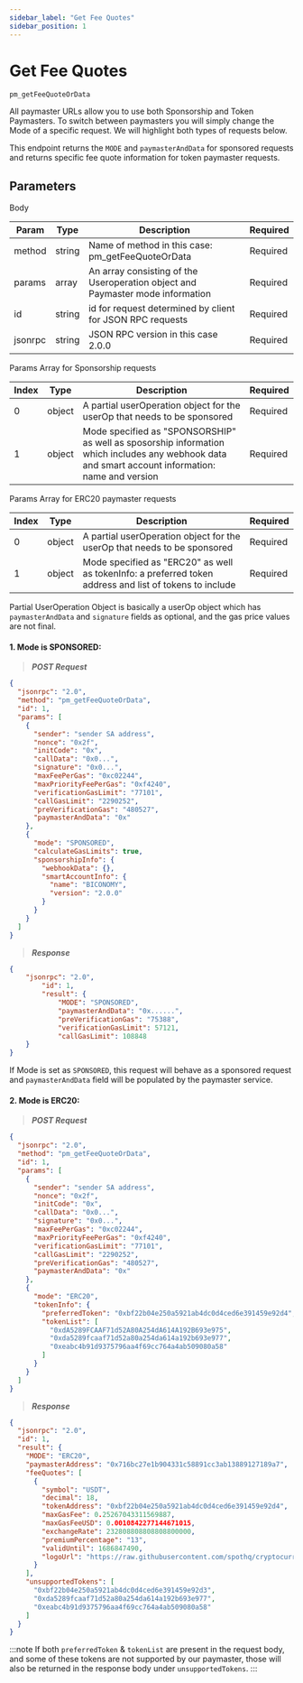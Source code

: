 ```yaml
---
sidebar_label: "Get Fee Quotes"
sidebar_position: 1
---
```


# Get Fee Quotes
`pm_getFeeQuoteOrData`

All paymaster URLs allow you to use both Sponsorship and Token Paymasters. To switch between paymasters you will simply change the Mode of a specific request. We will highlight both types of requests below.

This endpoint returns the `MODE` and `paymasterAndData` for sponsored requests and returns specific fee quote information for token paymaster requests.

## Parameters

Body

| Param   | Type   | Description                                                                    | Required |
| ------- | ------ | ------------------------------------------------------------------------------ | -------- |
| method  | string | Name of method in this case: pm_getFeeQuoteOrData                              | Required |
| params  | array  | An array consisting of the Useroperation object and Paymaster mode information | Required |
| id      | string | id for request determined by client for JSON RPC requests                      | Required |
| jsonrpc | string | JSON RPC version in this case 2.0.0                                            | Required |

Params Array for Sponsorship requests

| Index | Type   | Description                                                                                                                                       | Required |
| ----- | ------ | ------------------------------------------------------------------------------------------------------------------------------------------------- | -------- |
| 0     | object | A partial userOperation object for the userOp that needs to be sponsored                                                                          | Required |
| 1     | object | Mode specified as "SPONSORSHIP" as well as sposorship information which includes any webhook data and smart account information: name and version | Required |

Params Array for ERC20 paymaster requests

| Index | Type   | Description                                                                                             | Required |
| ----- | ------ | ------------------------------------------------------------------------------------------------------- | -------- |
| 0     | object | A partial userOperation object for the userOp that needs to be sponsored                                | Required |
| 1     | object | Mode specified as "ERC20" as well as tokenInfo: a preferred token address and list of tokens to include | Required |

Partial UserOperation Object is basically a userOp object which has `paymasterAndData` and `signature` fields as optional, and the gas price values are not final.


#### 1. Mode is **SPONSORED**:

> **_POST Request_**

```json
{
  "jsonrpc": "2.0",
  "method": "pm_getFeeQuoteOrData",
  "id": 1,
  "params": [
    {
      "sender": "sender SA address",
      "nonce": "0x2f",
      "initCode": "0x",
      "callData": "0x0...",
      "signature": "0x0...",
      "maxFeePerGas": "0xc02244",
      "maxPriorityFeePerGas": "0xf4240",
      "verificationGasLimit": "77101",
      "callGasLimit": "2290252",
      "preVerificationGas": "480527",
      "paymasterAndData": "0x"
    },
    {
      "mode": "SPONSORED",
      "calculateGasLimits": true,
      "sponsorshipInfo": {
        "webhookData": {},
        "smartAccountInfo": {
          "name": "BICONOMY",
          "version": "2.0.0"
        }
      }
    }
  ]
}
```

> **_Response_**

```json
{
    "jsonrpc": "2.0",
        "id": 1,
        "result": {
            "MODE": "SPONSORED",
            "paymasterAndData": "0x......",
            "preVerificationGas": "75388",
            "verificationGasLimit": 57121,
            "callGasLimit": 108848
    }
}
```
If Mode is set as `SPONSORED`, this request will behave as a sponsored request and `paymasterAndData` field will be populated by the paymaster service.

#### 2. Mode is **ERC20**:

> **_POST Request_**

```json
{
  "jsonrpc": "2.0",
  "method": "pm_getFeeQuoteOrData",
  "id": 1,
  "params": [
    {
      "sender": "sender SA address",
      "nonce": "0x2f",
      "initCode": "0x",
      "callData": "0x0...",
      "signature": "0x0...",
      "maxFeePerGas": "0xc02244",
      "maxPriorityFeePerGas": "0xf4240",
      "verificationGasLimit": "77101",
      "callGasLimit": "2290252",
      "preVerificationGas": "480527",
      "paymasterAndData": "0x"
    },
    {
      "mode": "ERC20",
      "tokenInfo": {
        "preferredToken": "0xbf22b04e250a5921ab4dc0d4ced6e391459e92d4",
        "tokenList": [
          "0xdA5289FCAAF71d52A80A254dA614A192B693e975",
          "0xda5289fcaaf71d52a80a254da614a192b693e977",
          "0xeabc4b91d9375796aa4f69cc764a4ab509080a58"
        ]
      }
    }
  ]
}
```

> **_Response_**

```json
{
  "jsonrpc": "2.0",
  "id": 1,
  "result": {
    "MODE": "ERC20",
    "paymasterAddress": "0x716bc27e1b904331c58891cc3ab13889127189a7",
    "feeQuotes": [
      {
        "symbol": "USDT",
        "decimal": 18,
        "tokenAddress": "0xbf22b04e250a5921ab4dc0d4ced6e391459e92d4",
        "maxGasFee": 0.25267043311569887,
        "maxGasFeeUSD": 0.0010842277144671015,
        "exchangeRate": 232808808808808800000,
        "premiumPercentage": "13",
        "validUntil": 1686847490,
        "logoUrl": "https://raw.githubusercontent.com/spothq/cryptocurrency-icons/master/128/color/usdt.png"
      }
    ],
    "unsupportedTokens": [
      "0xbf22b04e250a5921ab4dc0d4ced6e391459e92d3",
      "0xda5289fcaaf71d52a80a254da614a192b693e977",
      "0xeabc4b91d9375796aa4f69cc764a4ab509080a58"
    ]
  }
}
```

:::note
If both `preferredToken` & `tokenList` are present in the request body, and some of these tokens are not supported by our paymaster, those will also be returned in the response body under `unsupportedTokens`.
:::
